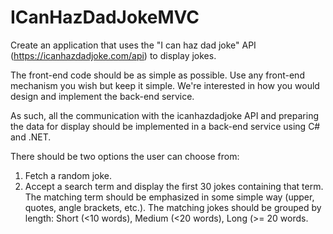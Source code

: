 # ICanHazDadJokeMVC
Create an application that uses the "I can haz dad joke" API (https://icanhazdadjoke.com/api) to display jokes. 

The front-end code should be as simple as possible. Use any front-end mechanism you wish but keep it simple. We're interested in how you would design and implement the back-end service. 

As such, all the communication with the icanhazdadjoke API and preparing the data for display should be implemented in a back-end service using C# and .NET. 

There should be two options the user can choose from:
1. Fetch a random joke.
2. Accept a search term and display the first 30 jokes containing that term.  The matching term should be emphasized in some simple way (upper, quotes, angle brackets, etc.).  The matching jokes should be grouped by length: Short (<10 words), Medium (<20 words), Long (>= 20 words.
